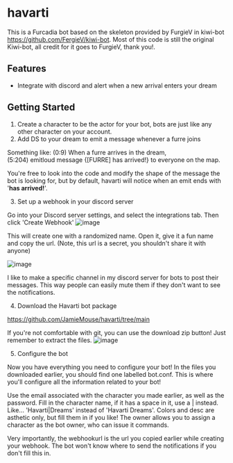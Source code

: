 # havarti

This is a Furcadia bot based on the skeleton provided by FurgieV in kiwi-bot https://github.com/FergieV/kiwi-bot. Most of this code is still the original Kiwi-bot, all credit for it goes to FurgieV, thank you!.

## Features

* Integrate with discord and alert when a new arrival enters your dream

## Getting Started

1) Create a character to be the actor for your bot, bots are just like any other character on your account.
2) Add DS to your dream to emit a message whenever a furre joins

Something like:
    (0:9) When a furre arrives in the dream,     
    (5:204) emitloud message {[FURRE] has arrived!} to everyone on the map. 

You're free to look into the code and modify the shape of the message the bot is looking for, but by default, havarti will notice when an emit ends with '**has arrived!**'.

3) Set up a webhook in your discord server

Go into your Discord server settings, and select the integrations tab. Then click 'Create Webhook'
![image](https://github.com/JamieMouse/havarti/assets/155923040/3d641630-2166-411e-acc5-2c8f859bc6de)

This will create one with a randomized name. Open it, give it a fun name and copy the url. (Note, this url is a secret, you shouldn't share it with anyone)

![image](https://github.com/JamieMouse/havarti/assets/155923040/8a0bade5-b48d-42fa-b3ce-1ac3f18640fd)

I like to make a specific channel in my discord server for bots to post their messages. This way people can easily mute them if they don't want to see the notifications.

4) Download the Havarti bot package

https://github.com/JamieMouse/havarti/tree/main

If you're not comfortable with git, you can use the download zip button! Just remember to extract the files.
![image](https://github.com/JamieMouse/havarti/assets/155923040/0bb7e2fa-f463-4e9e-99ce-af80a639e7f6)

5) Configure the bot

Now you have everything you need to configure your bot! In the files you downloaded earlier, you should find one labelled bot.conf. This is where you'll configure all the information related to your bot!

Use the email associated with the character you made earlier, as well as the password. Fill in the character name, if it has a space in it, use a | instead. Like... 'Havarti|Dreams' instead of 'Havarti Dreams'. Colors and desc are asthetic only, but fill them in if you like! The owner allows you to assign a character as the bot owner, who can issue it commands.

Very importantly, the webhookurl is the url you copied earlier while creating your webhook. The bot won't know where to send the notifications if you don't fill this in.
